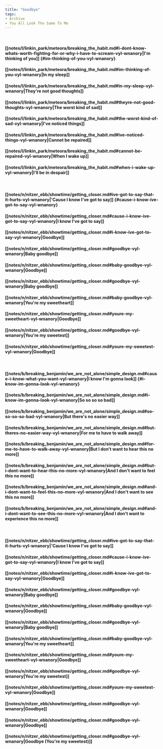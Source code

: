 ```yaml
---
title: "Goodbye"
tags:
- Archive
- You All Look The Same To Me
---
```

&nbsp;
#### [[notes/l/linkin_park/meteora/breaking_the_habit.md#i-dont-know-whats-worth-fighting-for-or-why-i-have-to-scream-vyl-wnanory|I'm thinking of you]] {#im-thinking-of-you-vyl-wnanory}
#### [[notes/l/linkin_park/meteora/breaking_the_habit.md#im-thinking-of-you-vyl-wnanory|In my sleep]]
#### [[notes/l/linkin_park/meteora/breaking_the_habit.md#in-my-sleep-vyl-wnanory|They're not good thoughts]]
#### [[notes/l/linkin_park/meteora/breaking_the_habit.md#theyre-not-good-thoughts-vyl-wnanory|The worst kind of sad]]
#### [[notes/l/linkin_park/meteora/breaking_the_habit.md#the-worst-kind-of-sad-vyl-wnanory|I've noticed things]]
#### [[notes/l/linkin_park/meteora/breaking_the_habit.md#ive-noticed-things-vyl-wnanory|Cannot be repaired]]
#### [[notes/l/linkin_park/meteora/breaking_the_habit.md#cannot-be-repaired-vyl-wnanory|When I wake up]]
#### [[notes/l/linkin_park/meteora/breaking_the_habit.md#when-i-wake-up-vyl-wnanory|I'll be in despair]]
&nbsp;
#### [[notes/n/nitzer_ebb/showtime/getting_closer.md#ive-got-to-say-that-it-hurts-vyl-wnanory|'Cause I know I've got to say]] {#cause-i-know-ive-got-to-say-vyl-wnanory}
#### [[notes/n/nitzer_ebb/showtime/getting_closer.md#cause-i-know-ive-got-to-say-vyl-wnanory|I know I've got to say]]
#### [[notes/n/nitzer_ebb/showtime/getting_closer.md#i-know-ive-got-to-say-vyl-wnanory|Goodbye]]
#### [[notes/n/nitzer_ebb/showtime/getting_closer.md#goodbye-vyl-wnanory|Baby goodbye]]
#### [[notes/n/nitzer_ebb/showtime/getting_closer.md#baby-goodbye-vyl-wnanory|Goodbye]]
#### [[notes/n/nitzer_ebb/showtime/getting_closer.md#goodbye-vyl-wnanory|Baby goodbye]]
#### [[notes/n/nitzer_ebb/showtime/getting_closer.md#baby-goodbye-vyl-wnanory|You're my sweetheart]]
#### [[notes/n/nitzer_ebb/showtime/getting_closer.md#youre-my-sweetheart-vyl-wnanory|Goodbye]]
#### [[notes/n/nitzer_ebb/showtime/getting_closer.md#goodbye-vyl-wnanory|You're my sweetest]]
#### [[notes/n/nitzer_ebb/showtime/getting_closer.md#youre-my-sweetest-vyl-wnanory|Goodbye]]
&nbsp;
#### [[notes/b/breaking_benjamin/we_are_not_alone/simple_design.md#cause-i-know-what-you-want-vyl-wnanory|I know I'm gonna look]] {#i-know-im-gonna-look-vyl-wnanory}
#### [[notes/b/breaking_benjamin/we_are_not_alone/simple_design.md#i-know-im-gonna-look-vyl-wnanory|So so so so bad]]
#### [[notes/b/breaking_benjamin/we_are_not_alone/simple_design.md#so-so-so-so-bad-vyl-wnanory|But there's no easier way]]
#### [[notes/b/breaking_benjamin/we_are_not_alone/simple_design.md#but-theres-no-easier-way-vyl-wnanory|For me to have to walk away]]
#### [[notes/b/breaking_benjamin/we_are_not_alone/simple_design.md#for-me-to-have-to-walk-away-vyl-wnanory|But I don't want to hear this no more]]
#### [[notes/b/breaking_benjamin/we_are_not_alone/simple_design.md#but-i-dont-want-to-hear-this-no-more-vyl-wnanory|And I don't want to feel this no more]]
#### [[notes/b/breaking_benjamin/we_are_not_alone/simple_design.md#and-i-dont-want-to-feel-this-no-more-vyl-wnanory|And I don't want to see this no more]]
#### [[notes/b/breaking_benjamin/we_are_not_alone/simple_design.md#and-i-dont-want-to-see-this-no-more-vyl-wnanory|And I don't want to experience this no more]]
&nbsp;
#### [[notes/n/nitzer_ebb/showtime/getting_closer.md#ive-got-to-say-that-it-hurts-vyl-wnanory|'Cause I know I've got to say]]
#### [[notes/n/nitzer_ebb/showtime/getting_closer.md#cause-i-know-ive-got-to-say-vyl-wnanory|I know I've got to say]]
#### [[notes/n/nitzer_ebb/showtime/getting_closer.md#i-know-ive-got-to-say-vyl-wnanory|Goodbye]]
#### [[notes/n/nitzer_ebb/showtime/getting_closer.md#goodbye-vyl-wnanory|Baby goodbye]]
#### [[notes/n/nitzer_ebb/showtime/getting_closer.md#baby-goodbye-vyl-wnanory|Goodbye]]
#### [[notes/n/nitzer_ebb/showtime/getting_closer.md#goodbye-vyl-wnanory|Baby goodbye]]
#### [[notes/n/nitzer_ebb/showtime/getting_closer.md#baby-goodbye-vyl-wnanory|You're my sweetheart]]
#### [[notes/n/nitzer_ebb/showtime/getting_closer.md#youre-my-sweetheart-vyl-wnanory|Goodbye]]
#### [[notes/n/nitzer_ebb/showtime/getting_closer.md#goodbye-vyl-wnanory|You're my sweetest]]
#### [[notes/n/nitzer_ebb/showtime/getting_closer.md#youre-my-sweetest-vyl-wnanory|Goodbye]]
#### [[notes/n/nitzer_ebb/showtime/getting_closer.md#goodbye-vyl-wnanory|Goodbye]]
#### [[notes/n/nitzer_ebb/showtime/getting_closer.md#goodbye-vyl-wnanory|Goodbye]]
#### [[notes/n/nitzer_ebb/showtime/getting_closer.md#goodbye-vyl-wnanory|Goodbye (You're my sweetest)]]
